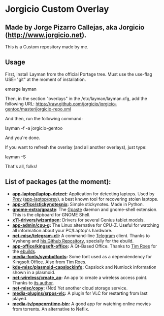 Jorgicio Custom Overlay
=======================

Made by Jorge Pizarro Callejas, aka Jorgicio (http://www.jorgicio.net).
-----------------------------------------------------------------------

This is a Custom repository made by me.

Usage
-----

First, install Layman from the official Portage tree. Must use the use-flag USE="git" at the moment of installation.

emerge layman

Then, in the section "overlays" in the /etc/layman/layman.cfg, add the following URL:
https://raw.github.com/jorgicio/jorgicio-gentoo/master/jorgicio-repo.xml

And then, run the following command:

layman -f -a jorgicio-gentoo

And you're done.

If you want to refresh the overlay (and all another overlays), just type:

layman -S

That's all, folks!

List of packages (at the moment):
---------------------------------

 * **[app-laptop/laptop-detect](/tree/master/app-laptop/laptop-detect):** Application for detecting laptops. Used by [Prey](http://preyproject.com) ([app-laptop/prey](https://packages.gentoo.org/package/app-laptop/prey)), a best known tool for recovering stolen laptops.
 * **[app-office/stickynotesnix](/tree/master/app-office/stickynotesnix):** Simple stickynotes. Made in Python.
 * **[gnome-extra/gpaste](/tree/master/gnome-extra/gpaste)**: The [Gpaste](http://www.imagination-land.org/posts/2013-10-22-gpaste-3.2.2-released.html) daemon and gnome-shell extension. This is the clipboard for GNOME Shell.
 * **[x11-drivers/wizardpen](/tree/master/x11-drivers/wizardpen):** Drivers for several Genius tablet models.
 * **[app-admin/cpu-g](/tree/master/app-admin/cpu-g):** The Linux alternative for CPU-Z. Useful for watching all information about your PC/Laptop's hardware.
 * **[net-misc/telegram-cli](/tree/master/net-misc/telegram-cli):** A command-line [Telegram](http://telegram.org) client. Thanks to Vysheng and [his Github Repository](https://github.com/vysheng/tg), specially for the ebuild.
 * **[app-office/kingsoft-office](/tree/master/app-office/kingsoft-office):** A Qt-Based Office. Thanks to [Tim Roes](http://github.com/timroes/) for the [ebuilds](http://github.com/timroes/local-portage).
 * **[media-fonts/symbolfonts](/tree/master/media-fonts/symbolfonts):** Some font used as a dependendency for Kingsoft Office. Also from Tim Roes.
 * **[kde-misc/plasmoid-capslockinfo](/tree/master/kde-misc/plasmoid-capslockinfo):** Capslock and Numlock information shown in a plasmoid.  
 * **[net-wireless/create_ap](/tree/master/net-wireless/create_ap):** An app to create a wireless access point. Thanks to [its author](https://github.com/oblique).
 * **[net-misc/copy](/tree/master/net-misc/copy):** (Not) Yet another cloud storage service.
 * **[media-plugins/srpos-vlc](/tree/master/media-plugins/srpos-vlc):** A plugin for VLC for restarting from last played.
 * **[media-tv/popcorntime-bin](/tree/master/media-tv/popcorntime-bin):** A good app for watching online movies from torrents. An alternative to Neflix.
